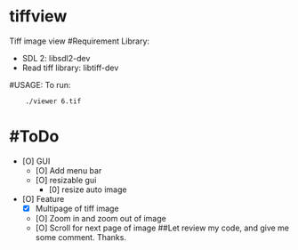 # tiffview
Tiff image view
#Requirement
Library:

* SDL 2: libsdl2-dev
* Read tiff library: libtiff-dev

#USAGE: 
To run:
```
    ./viewer 6.tif
```
#ToDo
========
- [O] GUI
	- [O] Add menu bar
	- [O] resizable gui
        - [0] resize auto image
- [O] Feature
	- [x] Multipage of tiff image
	- [O] Zoom in and zoom out of image
	- [O] Scroll for next page of image
##Let review my code, and give me some comment. Thanks.
